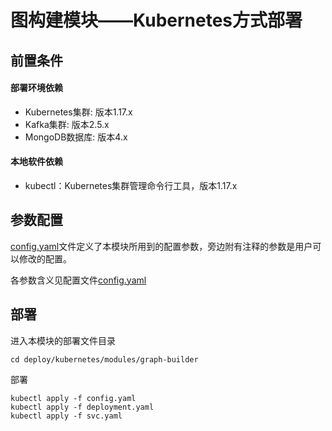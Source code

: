 # 图构建模块——Kubernetes方式部署

## 前置条件

#### 部署环境依赖

- Kubernetes集群: 版本1.17.x
- Kafka集群: 版本2.5.x
- MongoDB数据库: 版本4.x

#### 本地软件依赖

- kubectl：Kubernetes集群管理命令行工具，版本1.17.x

## 参数配置

[config.yaml](config.yaml)文件定义了本模块所用到的配置参数，旁边附有注释的参数是用户可以修改的配置。

各参数含义见配置文件[config.yaml](config.yaml)

## 部署

进入本模块的部署文件目录

```shell
cd deploy/kubernetes/modules/graph-builder
```

部署

```shell
kubectl apply -f config.yaml
kubectl apply -f deployment.yaml
kubectl apply -f svc.yaml
```

